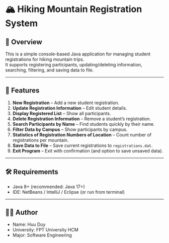 # 🏔 Hiking Mountain Registration System

## 📌 Overview
This is a simple console-based Java application for managing student registrations for hiking mountain trips.  
It supports registering participants, updating/deleting information, searching, filtering, and saving data to file.

---

## 🚀 Features
1. **New Registration** – Add a new student registration.  
2. **Update Registration Information** – Edit student details.  
3. **Display Registered List** – Show all participants.  
4. **Delete Registration Information** – Remove a student’s registration.  
5. **Search Participants by Name** – Find students quickly by their name.  
6. **Filter Data by Campus** – Show participants by campus.  
7. **Statistics of Registration Numbers of Location** – Count number of registrations per mountain.  
8. **Save Data to File** – Save current registrations to `registrations.dat`.  
9. **Exit Program** – Exit with confirmation (and option to save unsaved data).  

---

## 🛠 Requirements
- Java 8+ (recommended: Java 17+)
- IDE: NetBeans / IntelliJ / Eclipse (or run from terminal)

---

## 👨‍💻 Author 
- Name: Huu Duy
- University: FPT University HCM
- Major: Software Engineering